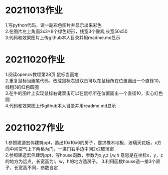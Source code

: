 # 20211013作业
1.写python代码，读一副彩色图片并显示出来彩色  
2.在图片左上角画3x3=9个绿色矩形，线宽3个像素,长宽50x50  
3.代码和效果图片上传github本人目录并用readme.md显示  

# 20211020作业
1.阅读opencv教程第28页 鼠标当画笔  
2.重复鼠标当画笔代码，改成鼠标右键双击可以在鼠标所在位置画出一个直径10，线粗3的红色圆圈  
3.在牛的图片上实现鼠标右键双击可以在鼠标所在位置画出一个直径10，实心红色圆  
4.代码和效果图上传github本人目录并用readme.md显示  

# 20211027作业
1.参照建造宏伟建筑ppt，造出10x10x6的房子，要求橡木地板，玻璃天花板，x方向中间空气上下两格为门，一进门右手边中间2x2玻璃窗  
2.参照建造宏伟建筑ppt，写house函数，参数为x,y,z,l,w,h 意思是在坐标x，y，z的地方为远点，长宽高为l，w，h的地方造房子。
3.利用函数house造一排3个房子，长宽高不同，参数自定  






